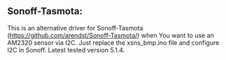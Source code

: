## Sonoff-Tasmota:

This is an alternative driver for Sonoff-Tasmota (https://github.com/arendst/Sonoff-Tasmota/) when You want to use an AM2320 sensor via I2C.
Just replace the xsns_bmp.ino file and configure I2C in Sonoff. Latest tested version 5.1.4.
